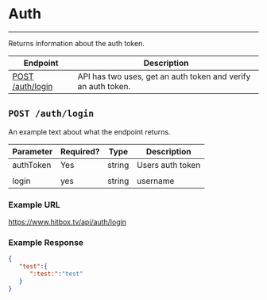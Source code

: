 # Auth
***

Returns information about the auth token.

| Endpoint | Description |
| ---- | --------------- |
| [POST /auth/login](/README.md#get-auth) | API has two uses, get an auth token and verify an auth token.  |

## `POST /auth/login`

An example text about what the endpoint returns.

| Parameter | Required? | Type | Description |
| ---- | ----- | ---- | ----- |
| authToken | Yes | string | Users auth token | 
|  |  |  |
| login | yes | string | username |

### Example URL

https://www.hitbox.tv/api/auth/login

### Example Response 

```json
{
   "test":{
      ":test:":"test"
   }
}
```
